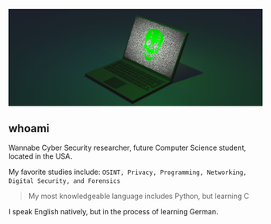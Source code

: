 
![laptop](https://github.com/Xeonrx/Xeonrx/blob/main/hacktop.PNG)
## whoami
Wannabe Cyber Security researcher, future Computer Science student, located in the USA.

My favorite studies include: `OSINT, Privacy, Programming, Networking, Digital Security, and Forensics` <br />
>My most knowledgeable language includes Python, but learning C

I speak English natively, but in the process of learning German.
